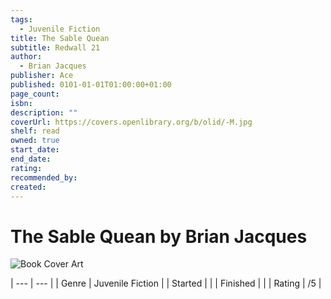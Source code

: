 ```yaml
---
tags:
  - Juvenile Fiction
title: The Sable Quean
subtitle: Redwall 21
author:
  - Brian Jacques
publisher: Ace
published: 0101-01-01T01:00:00+01:00
page_count: 
isbn: 
description: ""
coverUrl: https://covers.openlibrary.org/b/olid/-M.jpg
shelf: read
owned: true
start_date: 
end_date: 
rating: 
recommended_by: 
created: 
---
```


# The Sable Quean by Brian Jacques

![Book Cover Art](https://covers.openlibrary.org/b/olid/-M.jpg)


| --- | --- |
| Genre | Juvenile Fiction |
| Started |  |
| Finished |  |
| Rating | /5 |

